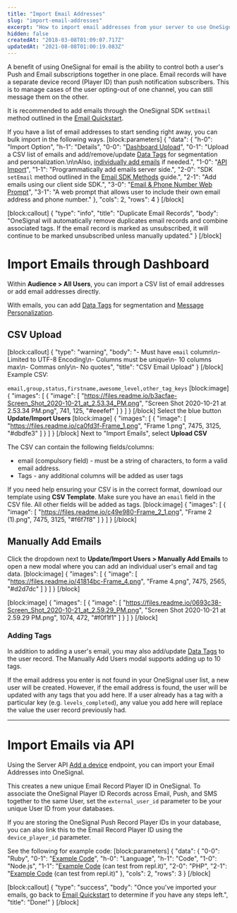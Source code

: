 ```yaml
---
title: "Import Email Addresses"
slug: "import-email-addresses"
excerpt: "How to import email addresses from your server to use OneSignal Email Messaging"
hidden: false
createdAt: "2018-03-08T01:09:07.717Z"
updatedAt: "2021-08-08T01:00:19.083Z"
---
```

A benefit of using OneSignal for email is the ability to control both a user's Push and Email subscriptions together in one place. Email records will have a separate device record (Player ID) than push notification subscribers. This is to manage cases of the user opting-out of one channel, you can still message them on the other.

It is recommended to add emails through the OneSignal SDK `setEmail` method outlined in the [Email Quickstart](doc:email-quickstart).

If you have a list of email addresses to start sending right away, you can bulk import in the following ways.
[block:parameters]
{
  "data": {
    "h-0": "Import Option",
    "h-1": "Details",
    "0-0": "[Dashboard Upload](#import-emails-through-dashboard)",
    "0-1": "Upload a CSV list of emails and add/remove/update [Data Tags](doc:add-user-data-tags) for segmentation and personalization.\n\nAlso, [individually add emails](#manually-add-emails) if needed.",
    "1-0": "[API Import](#import-emails-via-api)",
    "1-1": "Programmatically add emails server side.",
    "2-0": "SDK `setEmail` method outlined in the [Email SDK Methods](doc:email-sdk-methods) guide.",
    "2-1": "Add emails using our client side SDK.",
    "3-0": "[Email & Phone Number Web Prompt](doc:email-phone-number-web-prompt)",
    "3-1": "A web prompt that allows user to include their own email address and phone number."
  },
  "cols": 2,
  "rows": 4
}
[/block]

[block:callout]
{
  "type": "info",
  "title": "Duplicate Email Records",
  "body": "OneSignal will automatically remove duplicates email records and combine associated tags. If the email record is marked as unsubscribed, it will continue to be marked unsubscribed unless manually updated."
}
[/block]
# Import Emails through Dashboard

Within **Audience > All Users**, you can import a CSV list of email addresses or add email addresses directly. 

With emails, you can add [Data Tags](doc:add-user-data-tags) for segmentation and [Message Personalization](doc:personalization).

## CSV Upload
[block:callout]
{
  "type": "warning",
  "body": "- Must have `email` column\n- Limited to UTF-8 Encoding\n- Columns must be unique\n- 10 columns max\n- Commas only\n- No quotes",
  "title": "CSV Email Upload"
}
[/block]
Example CSV:

`email,group,status,firstname,awesome_level,other_tag_keys`
[block:image]
{
  "images": [
    {
      "image": [
        "https://files.readme.io/b3acfae-Screen_Shot_2020-10-21_at_2.53.34_PM.png",
        "Screen Shot 2020-10-21 at 2.53.34 PM.png",
        741,
        125,
        "#eeefef"
      ]
    }
  ]
}
[/block]
Select the blue button **Update/Import Users**
[block:image]
{
  "images": [
    {
      "image": [
        "https://files.readme.io/ca0fd3f-Frame_1.png",
        "Frame 1.png",
        7475,
        3125,
        "#dbdfe3"
      ]
    }
  ]
}
[/block]
Next to "Import Emails", select **Upload CSV** 

The CSV can contain the following fields/columns:

  * email (compulsory field) - must be a string of characters, to form a valid email address. 
  * Tags - any additional columns will be added as user tags


If you need help ensuring your CSV is in the correct format, download our template using **CSV Template**. Make sure you have an `email` field in the CSV file. All other fields will be added as tags. 
[block:image]
{
  "images": [
    {
      "image": [
        "https://files.readme.io/c49e980-Frame_2_1.png",
        "Frame 2 (1).png",
        7475,
        3125,
        "#f6f7f8"
      ]
    }
  ]
}
[/block]
## Manually Add Emails

Click the dropdown next to **Update/Import Users > Manually Add Emails** to open a new modal where you can add an individual user's email and tag data.
[block:image]
{
  "images": [
    {
      "image": [
        "https://files.readme.io/41814bc-Frame_4.png",
        "Frame 4.png",
        7475,
        2565,
        "#d2d7dc"
      ]
    }
  ]
}
[/block]

[block:image]
{
  "images": [
    {
      "image": [
        "https://files.readme.io/0693c38-Screen_Shot_2020-10-21_at_2.59.29_PM.png",
        "Screen Shot 2020-10-21 at 2.59.29 PM.png",
        1074,
        472,
        "#f0f1f1"
      ]
    }
  ]
}
[/block]
### Adding Tags
In addition to adding a user's email, you may also add/update [Data Tags](doc:data-tags) to the user record. The Manually Add Users modal supports adding up to 10 tags. 

If the email address you enter is not found in your OneSignal user list, a new user will be created. However, if the email address is found, the user will be updated with any tags that you add here. If a user already has a tag with a particular key (e.g. `levels_completed`), any value you add here will replace the value the user record previously had.


----

# Import Emails via API

Using the Server API [Add a device](ref:add-a-device) endpoint, you can import your Email Addresses into OneSignal.

This creates a new unique Email Record Player ID in OneSignal. To associate the OneSignal Player ID Records across Email, Push, and SMS together to the same User, set the `external_user_id` parameter to be your unique User ID from your databases. 

If you are storing the OneSignal Push Record Player IDs in your database, you can also link this to the Email Record Player ID using the `device_player_id` parameter.

See the following for example code:
[block:parameters]
{
  "data": {
    "0-0": "Ruby",
    "0-1": "[Example Code](https://gist.github.com/jkasten2/8972f9ef8e14b261c041b7eb6db1240d#ruby)",
    "h-0": "Language",
    "h-1": "Code",
    "1-0": "Node.js",
    "1-1": "[Example Code](https://repl.it/@OneSignal/email-import-users-js) (can test from repl.it)",
    "2-0": "PHP",
    "2-1": "[Example Code](https://repl.it/@OneSignal/email-import-users-php) (can test from repl.it)"
  },
  "cols": 2,
  "rows": 3
}
[/block]

[block:callout]
{
  "type": "success",
  "body": "Once you've imported your emails, go back to [Email Quickstart](doc:email-quickstart) to determine if you have any steps left.",
  "title": "Done!"
}
[/block]
